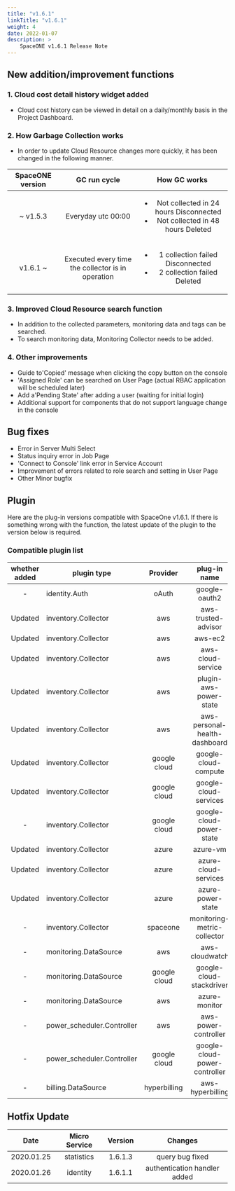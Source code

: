 ```yaml
---
title: "v1.6.1"
linkTitle: "v1.6.1"
weight: 4
date: 2022-01-07
description: >
    SpaceONE v1.6.1 Release Note
---
```



## New addition/improvement functions

### 1. Cloud cost detail history widget added

- Cloud cost history can be viewed in detail on a daily/monthly basis in the Project Dashboard.

### 2. How Garbage Collection works

- In order to update Cloud Resource changes more quickly, it has been changed in the following manner.

| SpaceONE version |                   GC run cycle                    |                                            How GC works                                            |
|:----------------:|:-------------------------------------------------:|:--------------------------------------------------------------------------------------------------:|
|     ~ v1.5.3     |                Everyday utc 00:00                 | <ul><li>Not collected in 24 hours Disconnected</li><li>Not collected in 48 hours Deleted</li></ul> |
|     v1.6.1 ~     | Executed every time the collector is in operation |       <ul><li>1 collection failed Disconnected</li><li>2 collection failed Deleted</li></ul>       |

### 3. Improved Cloud Resource search function
- In addition to the collected parameters, monitoring data and tags can be searched.
- To search monitoring data, Monitoring Collector needs to be added.

### 4. Other improvements

- Guide to'Copied' message when clicking the copy button on the console
- 'Assigned Role' can be searched on User Page (actual RBAC application will be scheduled later)
- Add a'Pending State' after adding a user (waiting for initial login)
- Additional support for components that do not support language change in the console

## Bug fixes

- Error in Server Multi Select
- Status inquiry error in Job Page
- 'Connect to Console' link error in Service Account
- Improvement of errors related to role search and setting in User Page
- Other Minor bugfix


## Plugin
Here are the plug-in versions compatible with SpaceOne v1.6.1.
If there is something wrong with the function, the latest update of the plugin to the version below is required.

### Compatible plugin list

| whether added | plugin type                |   Provider   |         plug-in name          | version |
|:-------------:|----------------------------|:------------:|:-----------------------------:|:-------:|
|       -       | identity.Auth              |    oAuth     |         google-oauth2         |  v1.1   |
|    Updated    | inventory.Collector        |     aws      |      aws-trusted-advisor      |  v1.2   |
|    Updated    | inventory.Collector        |     aws      |            aws-ec2            |  v1.8   |
|    Updated    | inventory.Collector        |     aws      |       aws-cloud-service       |  v1.6   |
|    Updated    | inventory.Collector        |     aws      |    plugin-aws-power-state     |  v1.3   |
|    Updated    | inventory.Collector        |     aws      | aws-personal-health-dashboard |  v1.1   |
|    Updated    | inventory.Collector        | google cloud |     google-cloud-compute      | v1.2.1  |
|    Updated    | inventory.Collector        | google cloud |     google-cloud-services     | v1.1.2  |
|       -       | inventory.Collector        | google cloud |   google-cloud-power-state    |  v1.0   |
|    Updated    | inventory.Collector        |    azure     |           azure-vm            | v1.2.1  |
|    Updated    | inventory.Collector        |    azure     |     azure-cloud-services      |  v1.1   |
|    Updated    | inventory.Collector        |    azure     |       azure-power-state       |  v1.3   |
|       -       | inventory.Collector        |   spaceone   |  monitoring-metric-collector  |  v1.0   |
|       -       | monitoring.DataSource      |     aws      |        aws-cloudwatch         |  v1.1   |
|       -       | monitoring.DataSource      | google cloud |   google-cloud-stackdriver    | v1.0.3  |
|       -       | monitoring.DataSource      |     aws      |         azure-monitor         |  v1.0   |
|       -       | power_scheduler.Controller |     aws      |     aws-power-controller      |  v1.0   |
|       -       | power_scheduler.Controller | google cloud | google-cloud-power-controller | v1.0.1  |
|       -       | billing.DataSource         | hyperbilling |       aws-hyperbilling        | v1.0.2  |


## Hotfix Update
|Date|Micro Service|Version|Changes|
|---|:---:|:---:|:---:|
|2020.01.25|statistics|1.6.1.3|query bug fixed|
|2020.01.26|identity|1.6.1.1|authentication handler added|





